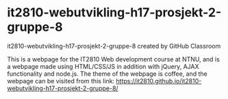 # it2810-webutvikling-h17-prosjekt-2-gruppe-8
it2810-webutvikling-h17-prosjekt-2-gruppe-8 created by GitHub Classroom

This is a webpage for the IT2810 Web development course at NTNU, and is a webpage made using HTML/CSS/JS in addition with jQuery, AJAX functionality and node.js. The theme of the webpage is coffee, and the webpage can be visited from this link: https://it2810.github.io/it2810-webutvikling-h17-prosjekt-2-gruppe-8/
